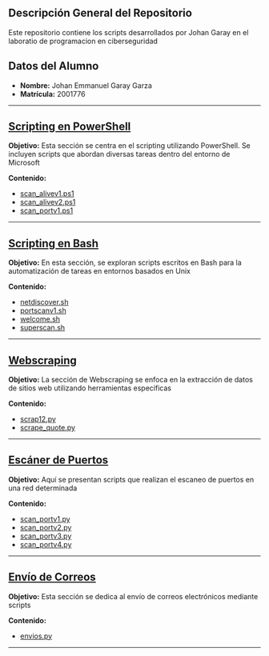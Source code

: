 ## Descripción General del Repositorio

Este repositorio contiene los scripts desarrollados por Johan Garay en el laboratio de programacion en ciberseguridad

## Datos del Alumno

- **Nombre:** Johan Emmanuel Garay Garza
- **Matrícula:** 2001776

---

## [Scripting en PowerShell](https://github.com/zagreus10/PIA-LPC/blob/main/01%20-%20Scripting%20en%20Powershell/README.md)

**Objetivo:**
Esta sección se centra en el scripting utilizando PowerShell. Se incluyen scripts que abordan diversas tareas dentro del entorno de Microsoft

**Contenido:**
- [scan_alivev1.ps1](https://github.com/zagreus10/PIA-LPC/blob/main/01%20-%20Scripting%20en%20Powershell/scan_alivev1.ps1)
- [scan_alivev2.ps1](https://github.com/zagreus10/PIA-LPC/blob/main/01%20-%20Scripting%20en%20Powershell/scan_alivev2.ps1)
- [scan_portv1.ps1](https://github.com/zagreus10/PIA-LPC/blob/main/01%20-%20Scripting%20en%20Powershell/scan_portv1.ps1)

---

## [Scripting en Bash](https://github.com/zagreus10/PIA-LPC/blob/main/02%20-%20Scripting%20en%20Bash/README.md)

**Objetivo:**
En esta sección, se exploran scripts escritos en Bash para la automatización de tareas en entornos basados en Unix

**Contenido:**
- [netdiscover.sh](https://github.com/zagreus10/PIA-LPC/blob/main/02%20-%20Scripting%20en%20Bash/netdiscover.sh)
- [portscanv1.sh](https://github.com/zagreus10/PIA-LPC/blob/main/02%20-%20Scripting%20en%20Bash/portscanv1.sh)
- [welcome.sh](https://github.com/zagreus10/PIA-LPC/blob/main/02%20-%20Scripting%20en%20Bash/welcome.sh)
- [superscan.sh](https://github.com/zagreus10/PIA-LPC/blob/main/02%20-%20Scripting%20en%20Bash/superscan.sh)

---

## [Webscraping](https://github.com/zagreus10/PIA-LPC/blob/main/03%20-%20Webscraping/README.md)

**Objetivo:**
La sección de Webscraping se enfoca en la extracción de datos de sitios web utilizando herramientas específicas

**Contenido:**
- [scrap12.py](https://github.com/zagreus10/PIA-LPC/blob/main/03%20-%20Webscraping/scrap12.py)
- [scrape_quote.py](https://github.com/zagreus10/PIA-LPC/blob/main/03%20-%20Webscraping/scrape_quote.py)

---

## [Escáner de Puertos](https://github.com/zagreus10/PIA-LPC/blob/main/04%20-%20Escaner%20de%20puertos/README.md)

**Objetivo:**
Aquí se presentan scripts que realizan el escaneo de puertos en una red determinada

**Contenido:**
- [scan_portv1.py](https://github.com/zagreus10/PIA-LPC/blob/main/04%20-%20Escaner%20de%20puertos/scan_portv1.py)
- [scan_portv2.py](https://github.com/zagreus10/PIA-LPC/blob/main/04%20-%20Escaner%20de%20puertos/scan_portv2.py)
- [scan_portv3.py](https://github.com/zagreus10/PIA-LPC/blob/main/04%20-%20Escaner%20de%20puertos/scan_portv3.py)
- [scan_portv4.py](https://github.com/zagreus10/PIA-LPC/blob/main/04%20-%20Escaner%20de%20puertos/scan_portv4.py)

---

## [Envío de Correos](https://github.com/zagreus10/PIA-LPC/blob/main/05%20-%20Envio%20de%20correos/README.md)

**Objetivo:**
Esta sección se dedica al envío de correos electrónicos mediante scripts

**Contenido:**
- [envios.py](https://github.com/zagreus10/PIA-LPC/blob/main/05%20-%20Envio%20de%20correos/envios.py)

---
